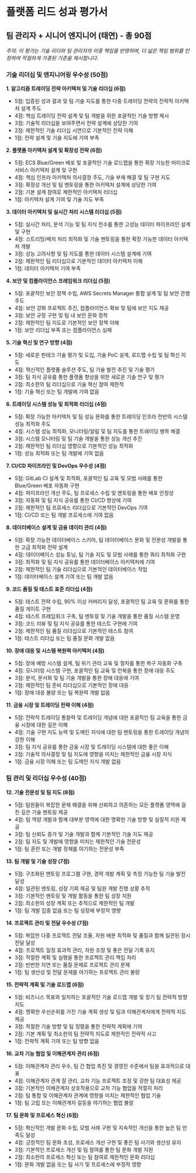 # 플랫폼 리드 성과 평가서
## 팀 관리자 + 시니어 엔지니어 (태연) - 총 90점

*주의: 이 평가는 기술 리더와 팀 관리자의 이중 책임을 반영하며, 더 넓은 책임 범위를 인정하여 적절하게 가중된 기준을 제시합니다.*

### **기술 리더십 및 엔지니어링 우수성 (50점)**

**1. 알고리즘 트레이딩 전략 아키텍처 및 기술 리더십 (6점)**
- 5점: 입증된 성과 결과 및 팀 기술 지도를 통한 다중 트레이딩 전략의 전략적 아키텍처 설계 주도
- 4점: 핵심 트레이딩 전략 설계 및 팀 개발을 위한 포괄적인 기술 방향 제시
- 3점: 기술적 리더십을 보여주면서 전략 설계에 상당한 기여
- 2점: 제한적인 기술 리더십 시연으로 기본적인 전략 이해
- 1점: 전략 설계 및 기술 지도에 기여 부족

**2. 플랫폼 아키텍처 설계 및 확장성 전략 (6점)**
- 5점: ECS Blue/Green 배포 및 포괄적인 기술 로드맵을 통한 확장 가능한 마이크로서비스 아키텍처 설계 및 구현
- 4점: 핵심 인프라 아키텍처 의사결정 주도, 기술 부채 해결 및 팀 구현 지도
- 3점: 확장성 개선 및 팀 멘토링을 통한 아키텍처 설계에 상당한 기여
- 2점: 기본 설계 참여로 제한적인 아키텍처 리더십
- 1점: 아키텍처 설계 기여 및 기술 지도 부족

**3. 데이터 아키텍처 및 실시간 처리 시스템 리더십 (5점)**
- 5점: 실시간 처리, 분석 기능 및 팀 지식 전수를 통한 고성능 데이터 파이프라인 설계 및 구현
- 4점: 스트리밍/배치 처리 최적화 및 기술 멘토링을 통한 확장 가능한 데이터 아키텍처 개발
- 3점: 성능 고려사항 및 팀 지도를 통한 데이터 시스템 설계에 기여
- 2점: 제한적인 팀 리더십으로 기본적인 데이터 아키텍처 이해
- 1점: 데이터 아키텍처 기여 부족

**4. 보안 및 컴플라이언스 프레임워크 리더십 (5점)**
- 5점: 포괄적인 보안 정책 수립, AWS Secrets Manager 통합 설계 및 팀 보안 관행 주도
- 4점: 보안 강화 프로젝트 추진, 컴플라이언스 확보 및 팀에 보안 지도 제공
- 3점: 보안 규정 구현 및 팀 내 보안 문화 정착
- 2점: 제한적인 팀 지도로 기본적인 보안 정책 이해
- 1점: 보안 리더십 부족 또는 컴플라이언스 실패

**5. 기술 혁신 및 연구 방향 (4점)**
- 5점: 새로운 핀테크 기술 평가 및 도입, 기술 PoC 설계, 로드맵 수립 및 팀 혁신 지도
- 4점: 혁신적인 플랫폼 솔루션 주도, 팀 기술 발전 추진 및 기술 평가
- 3점: 팀 지식 공유를 통한 플랫폼 향상을 위한 새로운 기술 연구 및 평가
- 2점: 최소한의 팀 리더십으로 기술 혁신 참여 제한적
- 1점: 기술 혁신 또는 팀 개발에 기여 없음

**6. 트레이딩 시스템 성능 및 최적화 리더십 (4점)**
- 5점: 확장 가능한 아키텍처 및 팀 성능 문화를 통한 트레이딩 인프라 전반의 시스템 성능 최적화 주도
- 4점: 시스템 성능 최적화, 모니터링/알림 및 팀 지도를 통한 트레이딩 병목 해결
- 3점: 시스템 모니터링 및 팀 기술 개발을 통한 성능 개선 추진
- 2점: 제한적인 팀 리더십 영향으로 기본적인 성능 최적화
- 1점: 성능 최적화 또는 팀 개발에 기여 없음

**7. CI/CD 파이프라인 및 DevOps 우수성 (4점)**
- 5점: GitLab CI 설계 및 최적화, 포괄적인 팀 교육 및 모범 사례를 통한 Blue/Green 배포 자동화 구현
- 4점: 파이프라인 개선 주도, 팀 프로세스 수립 및 멘토링을 통한 배포 안정성
- 3점: 자동화 및 팀 지식 공유를 통한 CI/CD 향상에 기여
- 2점: 제한적인 팀 프로세스 리더십으로 기본적인 DevOps 기여
- 1점: CI/CD 또는 팀 개발 프로세스에 기여 없음

**8. 데이터베이스 설계 및 금융 데이터 관리 (4점)**
- 5점: 확장 가능한 데이터베이스 스키마, 팀 데이터베이스 문화 및 전문성 개발을 통한 고급 최적화 전략 설계
- 4점: 데이터베이스 성능 튜닝, 팀 기술 지도 및 모범 사례를 통한 쿼리 최적화 구현
- 3점: 최적화 및 팀 지식 공유를 통한 데이터베이스 아키텍처에 기여
- 2점: 제한적인 팀 기술 리더십으로 기본적인 데이터베이스 작업
- 1점: 데이터베이스 설계 기여 또는 팀 개발 없음

**9. 코드 품질 및 테스트 표준 리더십 (4점)**
- 5점: 테스트 전략 수립, 90% 이상 커버리지 달성, 포괄적인 팀 교육 및 문화를 통한 품질 게이트 구현
- 4점: 테스트 프레임워크 구축, 팀 멘토링 및 기술 개발을 통한 품질 시스템 운영
- 3점: 코드 리뷰 및 팀 지식 공유를 통한 테스트 구현에 기여
- 2점: 제한적인 팀 품질 리더십으로 기본적인 테스트 참여
- 1점: 테스트 리더십 또는 팀 품질 문화 개발 없음

**10. 장애 대응 및 시스템 복원력 아키텍처 (4점)**
- 5점: 장애 예방 시스템 설계, 팀 위기 관리 교육 및 절차를 통한 복구 자동화 구축
- 4점: 모니터링 시스템 구현, 포괄적인 팀 교육 및 런북을 통한 장애 대응 주도
- 3점: 분석, 문서화 및 팀 기술 개발을 통한 장애 대응에 기여
- 2점: 제한적인 팀 준비 리더십으로 기본적인 장애 대응
- 1점: 장애 대응 불량 또는 팀 복원력 개발 없음

**11. 금융 시장 및 트레이딩 전략 이해 (4점)**
- 5점: 전략적 트레이딩 통찰력 및 트레이딩 개념에 대한 포괄적인 팀 교육을 통한 금융 시장에 대한 깊은 이해
- 4점: 기술 구현 지도 능력 및 도메인 지식에 대한 팀 멘토링을 통한 트레이딩 개념의 강한 이해
- 3점: 팀 지식 공유를 통한 금융 시장 및 트레이딩 시스템에 대한 좋은 이해
- 2점: 기술적 의사결정 및 팀 지도에 영향을 미치는 제한적인 금융 시장 지식
- 1점: 금융 시장 이해 또는 팀 도메인 지식 개발 없음

### **팀 관리 및 리더십 우수성 (40점)**

**12. 기술 전문성 및 팀 지도 (8점)**
- 5점: 팀원들이 복잡한 문제 해결을 위해 신뢰하고 의존하는 모든 플랫폼 영역에 걸친 깊은 기술 멘토링 제공
- 4점: 팀 역량 개발과 함께 대부분 영역에 대한 명확한 기술 방향 및 실질적 지원 제공
- 3점: 팀 신뢰도 증가 및 기술 개발과 함께 기본적인 기술 지도 제공
- 2점: 팀 지도 및 개발에 영향을 미치는 제한적인 기술 전문성
- 1점: 팀 혼란 또는 개발 정체를 야기하는 전문성 부족

**13. 팀 개발 및 기술 성장 (7점)**
- 5점: 구조화된 멘토링 프로그램 구현, 경력 개발 계획 및 측정 가능한 팀 기술 발전 달성
- 4점: 일관된 멘토링, 성장 기회 제공 및 팀원 개발 진행 상황 추적
- 3점: 기본적인 멘토링 및 개발 활동을 통한 팀 성장 지원
- 2점: 최소한의 성장 계획 또는 추적으로 제한적인 팀 개발
- 1점: 팀 개발 집중 없음 또는 팀 성장에 부정적 영향

**14. 프로젝트 관리 및 전달 우수성 (7점)**
- 5점: 복잡한 다중 프로젝트 전달 조율, 자원 배분 최적화 및 품질과 함께 일관된 정시 전달 달성
- 4점: 프로젝트 일정 효과적 관리, 자원 조정 및 좋은 전달 기록 유지
- 3점: 적절한 계획 및 실행을 통한 프로젝트 관리 책임 처리
- 2점: 빈번한 지연 또는 품질 문제로 프로젝트 관리 문제
- 1점: 팀 생산성 및 전달 문제를 야기하는 프로젝트 관리 불량

**15. 전략적 계획 및 기술 로드맵 (6점)**
- 5점: 비즈니스 목표와 일치하는 포괄적인 기술 로드맵 개발 및 장기 팀 전략적 방향 지도
- 4점: 명확한 우선순위를 가진 기술 계획 생성 및 팀과 이해관계자에게 전략적 지도 제공
- 3점: 적절한 기술 방향 및 팀 정렬을 통한 전략적 계획에 기여
- 2점: 기본 계획 및 최소한의 팀 전략적 지도로 제한적인 전략적 사고
- 1점: 전략적 계획 기여 또는 팀 방향 없음

**16. 교차 기능 협업 및 이해관계자 관리 (6점)**
- 5점: 이해관계자 관리 우수, 팀 간 협업 촉진 및 경영진 수준에서 팀을 효과적으로 대표
- 4점: 이해관계자 관계 잘 관리, 교차 기능 프로젝트 조정 및 강한 팀 대표성 제공
- 3점: 기본적인 이해관계자 상호작용으로 교차 기능 협업을 적절히 처리
- 2점: 팀 통합 및 이해관계자 관계에 영향을 미치는 제한적인 협업 기술
- 1점: 팀 고립 또는 이해관계자 갈등을 야기하는 협업 불량

**17. 팀 문화 및 프로세스 혁신 (6점)**
- 5점: 혁신적인 개발 문화 수립, 모범 사례 구현 및 지속적인 개선을 통한 높은 팀 만족도 달성
- 4점: 긍정적인 팀 문화 조성, 프로세스 개선 구현 및 좋은 팀 사기와 생산성 유지
- 3점: 기본적인 프로세스 개선 및 팀 참여를 통한 팀 문화 개발 지원
- 2점: 최소한의 프로세스 혁신 또는 팀 참여로 제한적인 문화 리더십
- 1점: 문화 개발 없음 또는 팀 사기 및 프로세스에 부정적 영향